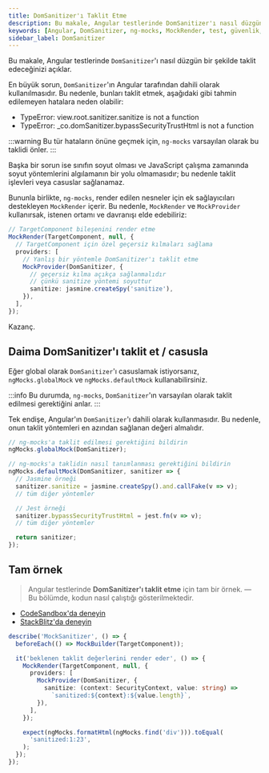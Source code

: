 ```yaml
---
title: DomSanitizer'ı Taklit Etme
description: Bu makale, Angular testlerinde DomSanitizer'ı nasıl düzgün bir şekilde taklit edeceğinizi açıklar ve testlerinizde dikkat edilmesi gereken önemli noktaları belirtir.
keywords: [Angular, DomSanitizer, ng-mocks, MockRender, test, güvenlik, yazılım testi]
sidebar_label: DomSanitizer
---
```


Bu makale, Angular testlerinde `DomSanitizer`'ı nasıl düzgün bir şekilde taklit edeceğinizi açıklar.

En büyük sorun, `DomSanitizer`'ın Angular tarafından dahili olarak kullanılmasıdır. Bu nedenle, bunları taklit etmek, aşağıdaki gibi tahmin edilemeyen hatalara neden olabilir:

- TypeError: view.root.sanitizer.sanitize is not a function
- TypeError: _co.domSanitizer.bypassSecurityTrustHtml is not a function

:::warning
Bu tür hataların önüne geçmek için, `ng-mocks` varsayılan olarak bu taklidi önler.
:::

Başka bir sorun ise sınıfın soyut olması ve JavaScript çalışma zamanında soyut yöntemlerini algılamanın bir yolu olmamasıdır; bu nedenle taklit işlevleri veya casuslar sağlanamaz.

Bununla birlikte, `ng-mocks`, render edilen nesneler için ek sağlayıcıları destekleyen `MockRender` içerir. Bu nedenle, `MockRender` ve `MockProvider` kullanırsak, istenen ortamı ve davranışı elde edebiliriz:

```ts
// TargetComponent bileşenini render etme
MockRender(TargetComponent, null, {
  // TargetComponent için özel geçersiz kılmaları sağlama
  providers: [
    // Yanlış bir yöntemle DomSanitizer'ı taklit etme
    MockProvider(DomSanitizer, {
      // geçersiz kılma açıkça sağlanmalıdır
      // çünkü sanitize yöntemi soyuttur
      sanitize: jasmine.createSpy('sanitize'),
    }),
  ],
});
```

Kazanç.

## Daima DomSanitizer'ı taklit et / casusla

Eğer global olarak `DomSanitizer`'ı casuslamak istiyorsanız,
`ngMocks.globalMock` ve `ngMocks.defaultMock` kullanabilirsiniz.

:::info
Bu durumda, `ng-mocks`, `DomSanitizer`'ın varsayılan olarak taklit edilmesi gerektiğini anlar.
:::

Tek endişe, Angular'ın `DomSanitizer`'ı dahili olarak kullanmasıdır. Bu nedenle, onun taklit yöntemleri en azından sağlanan değeri almalıdır. 

```ts
// ng-mocks'a taklit edilmesi gerektiğini bildirin
ngMocks.globalMock(DomSanitizer);

// ng-mocks'a taklidin nasıl tanımlanması gerektiğini bildirin
ngMocks.defaultMock(DomSanitizer, sanitizer => {
  // Jasmine örneği
  sanitizer.sanitize = jasmine.createSpy().and.callFake(v => v);
  // tüm diğer yöntemler

  // Jest örneği
  sanitizer.bypassSecurityTrustHtml = jest.fn(v => v);
  // tüm diğer yöntemler

  return sanitizer;
});
```

## Tam örnek

> Angular testlerinde **DomSanitizer'ı taklit etme** için tam bir örnek.
> — Bu bölümde, kodun nasıl çalıştığı gösterilmektedir.

- [CodeSandbox'da deneyin](https://codesandbox.io/p/sandbox/github/help-me-mom/ng-mocks-sandbox/tree/tests/?file=/src/examples/MockSanitizer/test.spec.ts&initialpath=%3Fspec%3DMockSanitizer)
- [StackBlitz'da deneyin](https://stackblitz.com/github/help-me-mom/ng-mocks-sandbox/tree/tests?file=src/examples/MockSanitizer/test.spec.ts&initialpath=%3Fspec%3DMockSanitizer)

```ts title="https://github.com/help-me-mom/ng-mocks/blob/master/examples/MockSanitizer/test.spec.ts"
describe('MockSanitizer', () => {
  beforeEach(() => MockBuilder(TargetComponent));

  it('beklenen taklit değerlerini render eder', () => {
    MockRender(TargetComponent, null, {
      providers: [
        MockProvider(DomSanitizer, {
          sanitize: (context: SecurityContext, value: string) =>
            `sanitized:${context}:${value.length}`,
        }),
      ],
    });

    expect(ngMocks.formatHtml(ngMocks.find('div'))).toEqual(
      'sanitized:1:23',
    );
  });
});
``` 